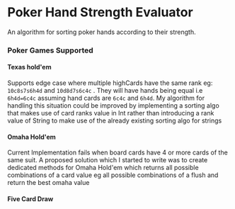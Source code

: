 # Poker Hand Strength Evaluator

An algorithm for sorting poker hands according to their strength.

### Poker Games Supported

#### Texas hold'em

Supports edge case where multiple highCards have the same rank eg: `10c8s7s6h4d` and `10d8d7s6c4c` . They will have
hands being equal i.e `6h4d=6c4c`
assuming hand cards are `6c4c` and `6h4d`. My algorithm for handling this situation could be improved by implementing a
sorting algo that makes use of card ranks value in Int rather than introducing a rank value of String to make use of the
already existing sorting algo for strings

#### Omaha Hold'em

Current Implementation fails when board cards have 4 or more cards of the same suit. A proposed solution which I started
to write was to create dedicated methods for Omaha Hold'em which returns all possible combinations of a card value eg
all possible combinations of a flush and return the best omaha value

#### Five Card Draw

